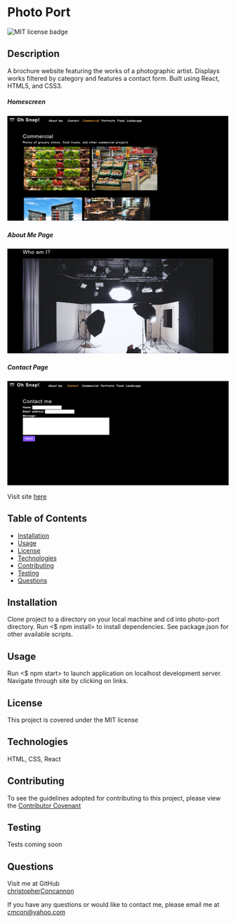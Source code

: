 # Photo Port

![MIT license badge](https://img.shields.io/badge/license-MIT-green)

## Description
A brochure website featuring the works of a photographic artist.  Displays works filtered by category and features a contact form.  Built using React, HTML5, and CSS3.

##### Homescreen
![Homescreen Screenshot](./assets/images/screenshot.png)
##### About Me Page
![About Me Page Screenshot](./assets/images/screenshot2.png)
##### Contact Page
![Contact Page Screenshot](./assets/images/screenshot3.png)

Visit site [here](https://christopherconcannon.github.io/photo-port/)

## Table of Contents
  * [Installation](#installation)
  * [Usage](#usage)
  * [License](#license)
  * [Technologies](#technologies)
  * [Contributing](#contributing)
  * [Testing](#testing)
  * [Questions](#questions)
  
## Installation
Clone project to a directory on your local machine and cd into photo-port directory.  Run <$ npm install> to install dependencies.  See package.json for other available scripts.

## Usage
Run <$ npm start> to launch application on localhost development server.  Navigate through site by clicking on links.

## License 
This project is covered under the MIT license 

## Technologies 
HTML, CSS, React

## Contributing
To see the guidelines adopted for contributing to this project, please view the [Contributor Covenant](https://www.contributor-covenant.org/version/2/0/code_of_conduct/code_of_conduct.txt)

## Testing
Tests coming soon

## Questions
Visit me at GitHub  
[christopherConcannon](https://github.com/christopherConcannon)
  
If you have any questions or would like to contact me, please email me at  
[cmcon@yahoo.com](mailto:cmcon@yahoo.com)
